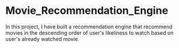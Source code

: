# Movie_Recommendation_Engine
In this project, I have built a recommendation engine that recommend movies in the descending order of user's likeliness to watch based on user's already watched movie.
